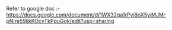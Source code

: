 Refer to google doc :- https://docs.google.com/document/d/1WX32ga1rPyi8oX5yiMJM-pNIre59ijkKOcvTkPpuGok/edit?usp=sharing
